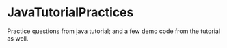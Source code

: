 # JavaTutorialPractices

Practice questions from java tutorial; and a few demo code from the tutorial as well.
